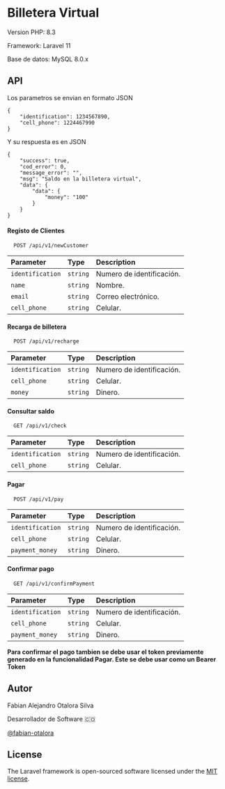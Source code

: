 
# Billetera Virtual

Version PHP: 8.3

Framework: Laravel 11

Base de datos: MySQL 8.0.x



## API

Los parametros se envian en formato JSON
```
{
    "identification": 1234567890,
    "cell_phone": 1224467990
}
```
Y su respuesta es en JSON
```
{
    "success": true,
    "cod_error": 0,
    "message_error": "",
    "msg": "Saldo en la billetera virtual",
    "data": {
        "data": {
            "money": "100"
        }
    }
}
```

#### Registo de Clientes

```
  POST /api/v1/newCustomer
```

| Parameter | Type     | Description                |
| :-------- | :------- | :------------------------- |
| `identification` | `string` | Numero de identificación.|
| `name` | `string` | Nombre.|
| `email` | `string` | Correo electrónico.|
| `cell_phone` | `string` | Celular.|

#### Recarga de billetera

```
  POST /api/v1/recharge
```

| Parameter | Type     | Description                |
| :-------- | :------- | :------------------------- |
| `identification` | `string` | Numero de identificación.|
| `cell_phone` | `string` | Celular.|
| `money` | `string` | Dinero.|

#### Consultar saldo

```
  GET /api/v1/check
```

| Parameter | Type     | Description                |
| :-------- | :------- | :------------------------- |
| `identification` | `string` | Numero de identificación.|
| `cell_phone` | `string` | Celular.|

#### Pagar

```
  POST /api/v1/pay
```

| Parameter | Type     | Description                |
| :-------- | :------- | :------------------------- |
| `identification` | `string` | Numero de identificación.|
| `cell_phone` | `string` | Celular.|
| `payment_money` | `string` | Dinero.|

#### Confirmar pago

```
  GET /api/v1/confirmPayment
```

| Parameter | Type     | Description                |
| :-------- | :------- | :------------------------- |
| `identification` | `string` | Numero de identificación.|
| `cell_phone` | `string` | Celular.|
| `payment_money` | `string` | Dinero.|

**Para confirmar el pago tambien se debe usar el token previamente generado en la funcionalidad Pagar. Este se debe usar como un Bearer Token**


## Autor

Fabian Alejandro Otalora Silva

Desarrollador de Software 🇨🇴

[@fabian-otalora](https://www.github.com/fabian-otalora)



## License

The Laravel framework is open-sourced software licensed under the [MIT license](https://opensource.org/licenses/MIT).
